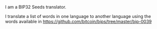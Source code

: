 I am a BIP32 Seeds translator.

I translate a list of words in one language to another language using the words available in https://github.com/bitcoin/bips/tree/master/bip-0039